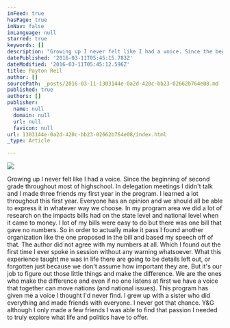 ```yaml
---
inFeed: true
hasPage: true
inNav: false
inLanguage: null
starred: true
keywords: []
description: "Growing up I never felt like I had a voice. Since the beginning of second grade throughout most of highschool. In delegation meetings I didn't talk and I made three friends my first year in the program. I learned a lot throughout this first year. Everyone has an opinion and we should all be able to express it in whatever way we choose. In my program area we did a lot of research on the impacts bills had on the state level and national level when it came to money. I lot of my bills were easy to do but there was one bill that gave no numbers. So in order to actually make it pass I found another organization like the one proposed in the bill and based my speech off of that. The author did not agree with my numbers at all. Which I found out the first time I ever spoke in session without any warning whatsoever. What this experience taught me was in life there are going to be details left out, or forgotten just because we don't assume how important they are. But it's our job to figure out those little things and make the difference. We are the ones who make the difference and even if no one listens at first we have a voice that together can move nations (and national issues). This program has given me a voice I thought I'd never find. I grew up with a sister who did everything and made friends with everyone. I never got that chance. Y&G although I only made a few friends I was able to find that passion I needed to truly explore what life and politics have to offer."
datePublished: '2016-03-11T05:45:15.783Z'
dateModified: '2016-03-11T05:45:12.596Z'
title: Payton Reil
author: []
sourcePath: _posts/2016-03-11-1303144e-0a2d-420c-bb23-02662b764e08.md
published: true
authors: []
publisher:
  name: null
  domain: null
  url: null
  favicon: null
url: 1303144e-0a2d-420c-bb23-02662b764e08/index.html
_type: Article

---
```

![](https://the-grid-user-content.s3-us-west-2.amazonaws.com/707856da-4591-4a36-b91e-e7a75f84a395.jpg)

Growing up I never felt like I had a voice. Since the beginning of second grade throughout most of highschool. In delegation meetings I didn't talk and I made three friends my first year in the program. I learned a lot throughout this first year. Everyone has an opinion and we should all be able to express it in whatever way we choose. In my program area we did a lot of research on the impacts bills had on the state level and national level when it came to money. I lot of my bills were easy to do but there was one bill that gave no numbers. So in order to actually make it pass I found another organization like the one proposed in the bill and based my speech off of that. The author did not agree with my numbers at all. Which I found out the first time I ever spoke in session without any warning whatsoever. What this experience taught me was in life there are going to be details left out, or forgotten just because we don't assume how important they are. But it's our job to figure out those little things and make the difference. We are the ones who make the difference and even if no one listens at first we have a voice that together can move nations (and national issues). This program has given me a voice I thought I'd never find. I grew up with a sister who did everything and made friends with everyone. I never got that chance. Y&G although I only made a few friends I was able to find that passion I needed to truly explore what life and politics have to offer.